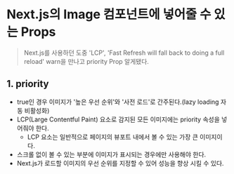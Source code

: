 # Next.js의 Image 컴포넌트에 넣어줄 수 있는 Props
>Next.js를 사용하던 도중 'LCP', 'Fast Refresh will fall back to doing a full reload' warn을 만나고 priority Prop 알게됐다.

## 1. priority
- true인 경우 이미지가 '높은 우선 순위'와 '사전 로드'로 간주된다.(lazy loading 자동 비활성화)
- LCP(Large Contentful Paint) 요소로 감지된 모든 이미지에는 priority 속성을 넣어줘야 한다.
    - LCP 요소는 일반적으로 페이지의 뷰포트 내에서 볼 수 있는 가장 큰 이미지이다.
- 스크롤 없이 볼 수 있는 부분에 이미지가 표시되는 경우에만 사용해야 한다.
- Next.js가 로드할 이미지의 우선 순위를 지정할 수 있어 성능을 향상 시킬 수 있다.